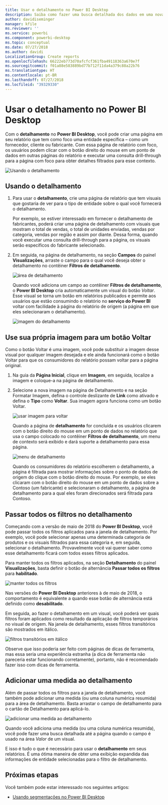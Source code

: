 ```yaml
---
title: Usar o detalhamento no Power BI Desktop
description: Saiba como fazer uma busca detalhada dos dados em uma nova página de relatório no Power BI Desktop
author: davidiseminger
manager: kfile
ms.reviewer: ''
ms.service: powerbi
ms.component: powerbi-desktop
ms.topic: conceptual
ms.date: 07/27/2018
ms.author: davidi
LocalizationGroup: Create reports
ms.openlocfilehash: 66222eb773d70afcfcf361fba49118363a670e7f
ms.sourcegitcommit: f01a88e583889bd77b712f11da4a379c88a22b76
ms.translationtype: HT
ms.contentlocale: pt-BR
ms.lasthandoff: 07/27/2018
ms.locfileid: "39329330"
---
```

# <a name="use-drillthrough-in-power-bi-desktop"></a>Usar o detalhamento no Power BI Desktop
Com o **detalhamento** no **Power BI Desktop**, você pode criar uma página em seu relatório que tem como foco uma entidade específica – como um fornecedor, cliente ou fabricante. Com essa página de relatório com foco, os usuários podem clicar com o botão direito do mouse em um ponto de dados em outras páginas do relatório e executar uma consulta drill-through para a página com foco para obter detalhes filtrados para esse contexto.

![Usando o detalhamento](media/desktop-drillthrough/drillthrough_01.png)

## <a name="using-drillthrough"></a>Usando o detalhamento
1. Para usar o **detalhamento**, crie uma página de relatório que tem visuais que gostaria de ver para o tipo de entidade sobre o qual você fornecerá o detalhamento. 

    Por exemplo, se estiver interessado em fornecer o detalhamento de fabricantes, poderá criar uma página de detalhamento com visuais que mostram o total de vendas, o total de unidades enviadas, vendas por categoria, vendas por região e assim por diante. Dessa forma, quando você executar uma consulta drill-through para a página, os visuais serão específicos do fabricante selecionado.

2. Em seguida, na página de detalhamento, na seção **Campos** do painel **Visualizações**, arraste o campo para o qual você deseja obter o detalhamento no contêiner **Filtros de detalhamento**.

    ![área de detalhamento](media/desktop-drillthrough/drillthrough_02.png)

    Quando você adiciona um campo ao contêiner **Filtros de detalhamento**, o **Power BI Desktop** cria automaticamente um visual do botão *Voltar*. Esse visual se torna um botão em relatórios publicados e permite aos usuários que estão consumindo o relatório no **serviço do Power BI** voltar com facilidade à página do relatório de origem (a página em que eles selecionaram o detalhamento).

    ![imagem do detalhamento](media/desktop-drillthrough/drillthrough_03.png)

## <a name="use-your-own-image-for-a-back-button"></a>Use sua própria imagem para um botão Voltar    
 Como o botão Voltar é uma imagem, você pode substituir a imagem desse visual por qualquer imagem desejada e ele ainda funcionará como o botão Voltar para que os consumidores do relatório possam voltar para a página original.

1. Na guia da **Página Inicial**, clique em **Imagem**, em seguida, localize a imagem e coloque-a na página de detalhamento.
2. Selecione a nova imagem na página de Detalhamento e na seção Formatar Imagem, defina o controle deslizante de **Link** como ativado e defina o **Tipo** como **Voltar**. Sua imagem agora funciona como um botão Voltar.

    ![usar imagem para voltar](media/desktop-drillthrough/drillthrough_05.png)

    Quando a página de **detalhamento** for concluída e os usuários clicarem com o botão direito do mouse em um ponto de dados no relatório que usa o campo colocado no contêiner **Filtros de detalhamento**, um menu de contexto será exibido e dará suporte a detalhamento para essa página.

    ![menu de detalhamento](media/desktop-drillthrough/drillthrough_04.png)

    Quando os consumidores do relatório escolherem o detalhamento, a página é filtrada para mostrar informações sobre o ponto de dados de origem do clique com o botão direito do mouse. Por exemplo, se eles clicaram com o botão direito do mouse em um ponto de dados sobre a Contoso (um fabricante) e selecionaram o detalhamento, a página de detalhamento para a qual eles foram direcionados será filtrada para Contoso.

## <a name="pass-all-filters-in-drillthrough"></a>Passar todos os filtros no detalhamento

Começando com a versão de maio de 2018 do **Power BI Desktop**, você pode passar todos os filtros aplicados para a janela de detalhamento. Por exemplo, você pode selecionar apenas uma determinada categoria de produtos e os visuais filtrados para essa categoria e, em seguida, selecionar o detalhamento. Provavelmente você vai querer saber como esse detalhamento ficará com todos esses filtros aplicados.

Para manter todos os filtros aplicados, na seção **Detalhamento** do painel **Visualizações**, basta definir o botão de alternância **Passar todos os filtros** para **habilitado**. 

![manter todos os filtros](media/desktop-drillthrough/drillthrough_06.png)

Nas versões do **Power BI Desktop** anteriores à de maio de 2018, o comportamento é equivalente a quando esse botão de alternância está definido como **desabilitado**.

Em seguida, ao fazer o detalhamento em um visual, você poderá ver quais filtros foram aplicados como resultado da aplicação de filtros temporários no visual de origem. Na janela de detalhamento, esses filtros transitórios são mostrados em itálico. 

![filtros transitórios em itálico](media/desktop-drillthrough/drillthrough_07.png)

Observe que isso poderia ser feito com páginas de dicas de ferramenta, mas essa seria uma experiência estranha (a dica de ferramenta não pareceria estar funcionando corretamente), portanto, não é recomendado fazer isso com dicas de ferramenta.

## <a name="add-a-measure-to-drillthrough"></a>Adicionar uma medida ao detalhamento

Além de passar todos os filtros para a janela de detalhamento, você também pode adicionar uma medida (ou uma coluna numérica resumida) para a área de detalhamento. Basta arrastar o campo de detalhamento para o cartão de Detalhamento para aplicá-lo. 

![adicionar uma medida ao detalhamento](media/desktop-drillthrough/drillthrough_08.png)

Quando você adiciona uma medida (ou uma coluna numérica resumida), você pode fazer uma busca detalhada até a página quando o campo é usado na área *Valor* de um visual.

E isso é tudo o que é necessário para usar o **detalhamento** em seus relatórios. É uma ótima maneira de obter uma exibição expandida das informações de entidade selecionadas para o filtro de detalhamento.

## <a name="next-steps"></a>Próximas etapas

Você também pode estar interessado nos seguintes artigos:

* [Usando segmentações no Power BI Desktop](desktop-slicers.md)

